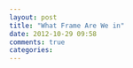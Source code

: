 ```yaml
---
layout: post
title: "What Frame Are We in"
date: 2012-10-29 09:58
comments: true
categories: 
---
```

